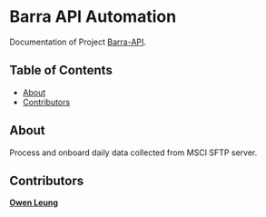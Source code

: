 # Barra API Automation

Documentation of Project [Barra-API](https://github.com/matthegaam/MSCI-Data).

## Table of Contents

+ [About](#about)
+ [Contributors](#contributors)

## About

Process and onboard daily data collected from MSCI SFTP server.  

## Contributors

[**Owen Leung**](mailto:hwleungowen@gmail.com)